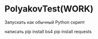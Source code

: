 # PolyakovTest(WORK)

Запускать как обычный Python скрипт

написать
pip install bs4
pip install requests
